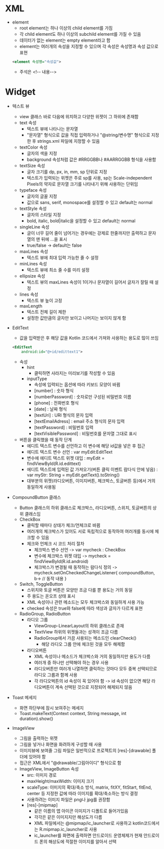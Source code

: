 # XML
- element
  - root element는 하나 이상의 child element를 가짐
  - 각 child element도 하나 이상의 subchild element를 가질 수 있음
  - 데이터가 없는 element는 empty element라고 함
  - element는 여러개의 속성을 지정할 수 있으며 각 속성은 속성명과 속성 값으로 표현
  ```xml
  <element 속성명="속성값">
  ```
  - 주석은 \<!-- 내용-->

# Widget
- 텍스트 뷰
  - view 클래스 바로 다음에 위치하고 다양한 위젯이 그 하위에 존재함
  - text 속성
    - 텍스트 뷰에 나타나는 문자열
    - "문자열" 형식으로 값을 직접 입력하거나 "@string/변수명" 형식으로 지정한 후 strings.xml 파일에 지정할 수 있음
  - textColor 속성
    - 글자의 색을 지정
    - background 속성처럼 값은 #RRGGBB나 #AARRGGBB 형식을 사용함
  - textSize 속성
    - 글자 크기를 dp, px, in, mm, sp 단위로 지정
    - 텍스트가 입력되는 위젯은 주로 sp를 사용, sp는 Scale-independent Pixels의 약자로 문자열 크기를 나타내기 위해 사용하는 단위임
  - typeface 속성
    - 글자의 글꼴 지정
    - 값으로 sans, serif, monospace를 설정할 수 있고 default는 normal
  - textStyle 속성
    - 글자의 스타일 지정
    - bold, italic, bold|italic을 설정할 수 있고 default는 normal
  - singleLine 속성
    - 글이 너무 길어 줄이 넘어가는 경우에는 강제로 한줄까지만 출력하고 문자열의 맨 뒤에 ...을 표시
    - true/false -> default는 false
  - maxLines 속성
    - 텍스트 뷰에 최대 입력 가능한 줄 수 설정
  - minLines 속성
    - 텍스트 뷰에 최소 줄 수를 미리 설정
  - ellipsize 속성
    - 텍스트 뷰의 maxLines 속성이 1이거나 문자열이 길어서 글자가 잘릴 때 설정
  - lines 속성
    - 텍스트 뷰 높이 고정
  - maxLength
    - 텍스트 전체 길이 제한
    - 설정한 값만큼의 글자만 보이고 나머지는 보이지 않게 함
- EditText
  - 값을 입력받은 후 해당 값을 Kotlin 코드에서 가져와 사용하는 용도로 많이 쓰임
  ```xml
  <EditText
      android:id="@+id/edittext1">
  ```
  - 속성
    - hint
      - 클릭하면 사라지는 미리보기를 작성할 수 있음
    - inputType
      - 속성에 입력되는 옵션에 따라 키보드 모양이 바뀜
      - [number] : 숫자 형식
      - [numberPassword] : 숫자로만 구성된 비밀번호 이름
      - [phone] : 전화번호 형식
      - [date] : 날짜 형식
      - [textUri] : URI 형식의 문자 입력
      - [textEmailAdress] : email 주소 형식의 문자 입력
      - [textPassword] : 비밀번호 입력
      - [textVisiblePassword] : 비밀번호를 문자열 그대로 표시
  - 버튼을 클릭했을 때 동작 단계
    - 에디트 텍스트 변수를 선언하고 이 변수에 해당 id값을 넣은 후 접근
    - 에디트 텍스트 변수 선언 : var myEdit:EditText
    - 변수에 에디트 텍스트 위젯 대입 : myEdit = findViewById<EditText>(R.id.edittext)
    - 에디트 텍스트에 입력된 값 가져오기(버튼 클릭 이벤트 람다식 안에 넣음) : var myStr: String = myEdit.getText().toString()
    - 대부분의 위젯(라디오버튼, 이미지버튼, 체크박스, 토글버튼 등)에서 거의 동일하게 사용됨

- CompoundButton 클래스
  - Button 클래스의 하위 클래스로 체크박스, 라디오버튼, 스위치, 토글버튼의 상위 클래스임
  - CheckBox
    - 클릭할 때마다 상태가 체크/언체크로 바뀜
    - 여러개의 체크박스가 있어도 서로 독립적으로 동작하여 여러개를 동시에 체크할 수 있음
    - 체크와 언체크 시 코드 처리 절차
      - 체크박스 변수 선언 -> var mycheck : CheckBox
      - 변수에 체크박스 위젯 대입 -> mycheck = findViewById<CheckBox>(R.id.android)
      - 체크박스가 변경될 때 동작하는 람다식 정의 -> mycheck.setOnCheckedChangeListener{ compoundButton, b-> // 동작 내용 }
  - Switch, ToggleButton
    - 스위치와 토글 버튼은 모양만 조금 다를 뿐 용도는 거의 동일
    - 주 용도는 온오프 상태 표시
    - XML 속성이나 관련 메소드는 모두 체크박스와 동일하게 사용 가능
    - checked 속성은 true와 false에 따라 색상과 글자가 다르게 표현
  - RadioGroup, RadioButton
    - 라디오 그룹
      - ViewGroup-LinearLayout의 하위 클래스로 존재
      - TextView 하위의 위젯들과는 성격이 조금 다름
      - RadioGroup에서 가끔 사용되는 메소드인 clearCheck()
        - 해당 라디오 그룹 안에 체크된 것을 모두 해제함
    - 라디오버튼
      - XML 속성이나 메소드가 체크박스와 거의 동일하지만 용도가 다름
      - 여러개 중 하나만 선택해야 하는 경우 사용
      - 라디오버튼만 여러개 나열하면 클릭하는 것마다 모두 중복 선택되므로 라디오 그룹과 함께 사용
      - 각 라디오벅튼의 id 속성이 꼭 있어야 함 -> id 속성이 없으면 해당 라디오버튼이 계속 선택된 것으로 지정되어 해제되지 않음
- Toast 메세지
  - 화면 하단부에 잠시 보여주는 메세지
  - Toast.makeText(Context context, String message, int duration).show()

- ImageView
  - 그림을 출력하는 위젯
  - 그림을 넣거나 화면을 화려하게 구성할 때 사용
  - 이미지뷰에 보여줄 그림 파일은 일반적으로 프로젝트의 [res]-[drawable] 폴더에 있어야 함
  - 접근은 XML에서 "@drawable/그림아이디" 형식으로 함
  - ImageView, ImageButton 속성
    - src: 이미지 경로
    - maxHeight/maxWidth: 이미지 크기
    - scaleType: 이미지의 확대/축소 방식, matrix, fitXY, fitStart, fitEnd, center 등 지정한 값에 따라 이미지를 확대/축소하는 방식 결정
    - 사용하려는 이미지 파일은 png나 jpg를 권장함
    - [res]-[mipmap]
      - 같은 이름의 앱 아이콘 이미지가 디폴트로 들어가있음
      - 각각은 같은 이미지지만 해상도가 다름
      - XML 파일에서는 @mipmap/ic_launcher로 사용하고 kotlin코드에서는 R.mipmap.ic_launcher로 사용
      - ic_launcher를 화면에 출력하면 안드로이드 운영체제가 현재 안드로이드 폰의 해상도에 적절한 이미지를 알아서 선택
